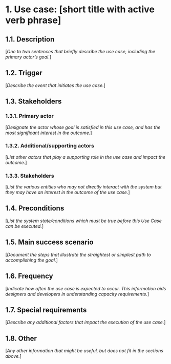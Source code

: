 # 1. Use case: [short title with active verb phrase]

## 1.1. Description

[*One to two sentences that briefly describe the use case, including the primary actor’s goal*.]

## 1.2. Trigger

[*Describe the event that initiates the use case.*]

## 1.3. Stakeholders

### 1.3.1. Primary actor

[*Designate the actor whose goal is satisfied in this use case, and has the most significant interest in the outcome.*]

### 1.3.2. Additional/supporting actors

[*List other actors that play a supporting role in the use case and impact the outcome.*]

### 1.3.3. Stakeholders

[*List the various entities who may not directly interact with the system but they may have an interest in the outcome of the use case.*]

## 1.4. Preconditions

[*List the system state/conditions which must be true before this Use Case can be executed.*]

## 1.5. Main success scenario

[*Document the steps that illustrate the straightest or simplest path to accomplishing the goal.*]

## 1.6. Frequency

[*Indicate how often the use case is expected to occur. This information aids designers and developers in understanding capacity requirements.*]

## 1.7. Special requirements

[*Describe any additional factors that impact the execution of the use case.*]

## 1.8. Other

[*Any other information that might be useful, but does not fit in the sections above.*]
